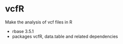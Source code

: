 # vcfR
Make the analysis of vcf files in R

- rbase 3.5.1
- packages vcfR, data.table and related dependencies
